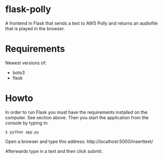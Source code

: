 # flask-polly
A frontend in Flask that sends a text to AWS Polly and returns an audiofile that is played in the browser.

# Requirements
Newest versions of:
* boto3
* flask


# Howto
In order to run Flask you must have the requirements installed on the computer. See section above. Then you start the application from the console by typing in:

```
$ python app.py
```

Open a browser and type this address: http://localhost:5000/inserttext/

Afterwards type in a text and then click submit.
